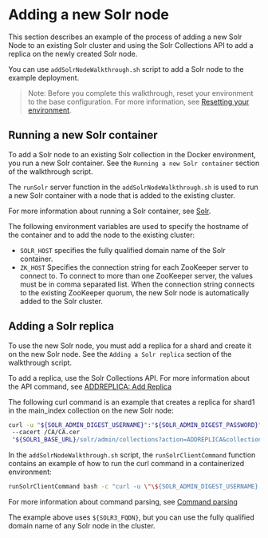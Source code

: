 # Adding a new Solr node

This section describes an example of the process of adding a new Solr Node to an existing Solr cluster and using the Solr Collections API to add a replica on the newly created Solr node.

You can use `addSolrNodeWalkthrough.sh` script to add a Solr node to the example deployment.

> Note: Before you complete this walkthrough, reset your environment to the base configuration. For more information, see [Resetting your environment](./reset_walkthroughs.md).

## <a name="runninganewsolrcontainer"></a> Running a new Solr container

To add a Solr node to an existing Solr collection in the Docker environment, you run a new Solr container.
See the `Running a new Solr container` section of the walkthrough script. 

The `runSolr` server function in the `addSolrNodeWalkthrough.sh` is used to run a new Solr container with a node that is added to the existing cluster.

For more information about running a Solr container, see [Solr](../images%20and%20containers/solr.md#runningasolrcontainer).

The following environment variables are used to specify the hostname of the container and to add the node to the existing cluster:
- `SOLR_HOST` specifies the fully qualified domain name of the Solr container.
- `ZK_HOST` Specifies the connection string for each ZooKeeper server to connect to. To connect to more than one ZooKeeper server, the values must be in comma separated list. When the connection string connects to the existing ZooKeeper quorum, the new Solr node is automatically added to the Solr cluster.

## <a name="addingasolrreplica"></a> Adding a Solr replica

To use the new Solr node, you must add a replica for a shard and create it on the new Solr node.
See the `Adding a Solr replica` section of the walkthrough script. 

To add a replica, use the Solr Collections API. For more information about the API command, see [ADDREPLICA: Add Replica](https://lucene.apache.org/solr/guide/8_6/replica-management.html#replica-management)

The following curl command is an example that creates a replica for shard1 in the main_index collection on the new Solr node:

```sh
curl -u "${SOLR_ADMIN_DIGEST_USERNAME}":"${SOLR_ADMIN_DIGEST_PASSWORD}"
 --cacert /CA/CA.cer
 "${SOLR1_BASE_URL}/solr/admin/collections?action=ADDREPLICA&collection=main_index&shard=shard1&node=${SOLR3_FQDN}:8983_solr"
```

In the `addSolrNodeWalkthrough.sh` script, the `runSolrClientCommand` function contains an example of how to run the curl command in a containerized environment:

```sh
runSolrClientCommand bash -c "curl -u \"\${SOLR_ADMIN_DIGEST_USERNAME}:\${SOLR_ADMIN_DIGEST_PASSWORD}\" --cacert ${CONTAINER_SECRETS_DIR}/CA.cer \"${SOLR1_BASE_URL}/solr/admin/collections?action=ADDREPLICA&collection=main_index&shard=shard1&node=${SOLR3_FQDN}:8983_solr\""
```

For more information about command parsing, see [Command parsing](../images%20and%20containers/solr_client.md#commandparsing)

The example above uses `${SOLR3_FQDN}`, but you can use the fully qualified domain name of any Solr node in the cluster.
